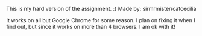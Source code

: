 This is my hard version of the assignment. :)
Made by: sirmrmister/catcecilia


It works on all but Google Chrome for some reason. I plan on fixing it when I find out, but since it works on more than 4 browsers. I am ok with it!
